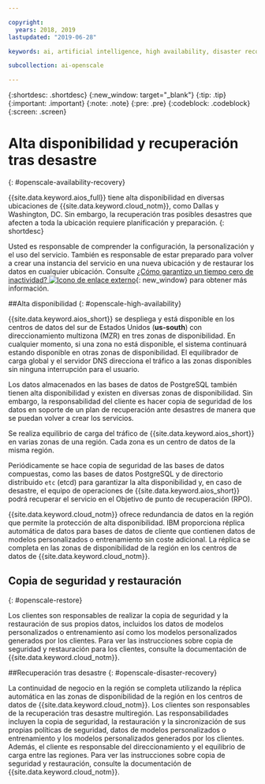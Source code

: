 ```yaml
---

copyright:
  years: 2018, 2019
lastupdated: "2019-06-28"

keywords: ai, artificial intelligence, high availability, disaster recovery, recovery, load-balancing, postgres

subcollection: ai-openscale

---
```


{:shortdesc: .shortdesc}
{:new_window: target="_blank"}
{:tip: .tip}
{:important: .important}
{:note: .note}
{:pre: .pre}
{:codeblock: .codeblock}
{:screen: .screen}

# Alta disponibilidad y recuperación tras desastre
{: #openscale-availability-recovery}

{{site.data.keyword.aios_full}} tiene alta disponibilidad en diversas ubicaciones de {{site.data.keyword.cloud_notm}}, como Dallas y Washington, DC. Sin embargo, la recuperación tras posibles desastres que afecten a toda la ubicación requiere planificación y preparación.
{: shortdesc}

Usted es responsable de comprender la configuración, la personalización y el uso del servicio. También es responsable de estar preparado para volver a crear una instancia del servicio en una nueva ubicación y de restaurar los datos en cualquier ubicación. Consulte [¿Cómo garantizo un tiempo cero de inactividad? ![Icono de enlace externo](../../icons/launch-glyph.svg "Icono de enlace externo")](/docs/overview?topic=overview-zero-downtime#zero-downtime){: new_window} para obtener más información.

##Alta disponibilidad 
{: #openscale-high-availability}

{{site.data.keyword.aios_short}} se despliega y está disponible en los centros de datos del sur de Estados Unidos (**us-south**) con direccionamiento multizona (MZR) en tres zonas de disponibilidad. En cualquier momento, si una zona no está disponible, el sistema continuará estando disponible en otras zonas de disponibilidad. El equilibrador de carga global y el servidor DNS direcciona el tráfico a las zonas disponibles sin ninguna interrupción para el usuario.

Los datos almacenados en las bases de datos de PostgreSQL también tienen alta disponibilidad y existen en diversas zonas de disponibilidad. Sin embargo, la responsabilidad del cliente es hacer copia de seguridad de los datos en soporte de un plan de recuperación ante desastres de manera que se puedan volver a crear los servicios.

Se realiza equilibrio de carga del tráfico de {{site.data.keyword.aios_short}} en varias zonas de una región. Cada zona es un centro de datos de la misma región. 

Periódicamente se hace copia de seguridad de las bases de datos compuestas, como las bases de datos PostgreSQL y de directorio distribuido <code>etc</code> (etcd) para garantizar la alta disponibilidad y, en caso de desastre, el equipo de operaciones de {{site.data.keyword.aios_short}} podrá recuperar el servicio en el Objetivo de punto de recuperación (RPO).
 
{{site.data.keyword.cloud_notm}} ofrece redundancia de datos en la región que permite la protección de alta disponibilidad. IBM proporciona réplica automática de datos para bases de datos de cliente que contienen datos de modelos personalizados o entrenamiento sin coste adicional. La réplica se completa en las zonas de disponibilidad de la región en los centros de datos de {{site.data.keyword.cloud_notm}}.
 
## Copia de seguridad y restauración
{: #openscale-restore}

Los clientes son responsables de realizar la copia de seguridad y la restauración de sus propios datos, incluidos los datos de modelos personalizados o entrenamiento así como los modelos personalizados generados por los clientes. Para ver las instrucciones sobre copia de seguridad y restauración para los clientes, consulte la documentación de {{site.data.keyword.cloud_notm}}.
 
##Recuperación tras desastre
{: #openscale-disaster-recovery}

La continuidad de negocio en la región se completa utilizando la réplica automática en las zonas de disponibilidad de la región en los centros de datos de {{site.data.keyword.cloud_notm}}. Los clientes son responsables de la recuperación tras desastre multiregión. Las responsabilidades incluyen la copia de seguridad, la restauración y la sincronización de sus propias políticas de seguridad, datos de modelos personalizados o entrenamiento y los modelos personalizados generados por los clientes. Además, el cliente es responsable del direccionamiento y el equilibrio de carga entre las regiones. Para ver las instrucciones sobre copia de seguridad y restauración, consulte la documentación de {{site.data.keyword.cloud_notm}}.
